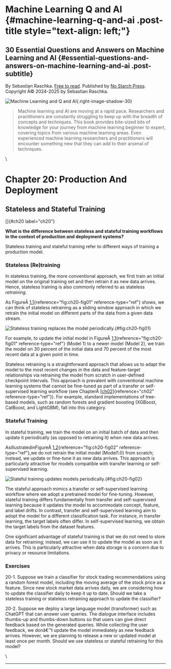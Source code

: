 # Machine Learning Q and AI {#machine-learning-q-and-ai .post-title style="text-align: left;"}

## 30 Essential Questions and Answers on Machine Learning and AI {#essential-questions-and-answers-on-machine-learning-and-ai .post-subtitle}

By Sebastian Raschka. [Free to read](#table-of-contents). Published by
[No Starch Press](https://nostarch.com/machine-learning-q-and-ai).\
Copyright Â© 2024-2025 by Sebastian Raschka.

![Machine Learning and Q and
AI](../images/2023-ml-ai-beyond.jpg){.right-image-shadow-30}

> Machine learning and AI are moving at a rapid pace. Researchers and
> practitioners are constantly struggling to keep up with the breadth of
> concepts and techniques. This book provides bite-sized bits of
> knowledge for your journey from machine learning beginner to expert,
> covering topics from various machine learning areas. Even experienced
> machine learning researchers and practitioners will encounter
> something new that they can add to their arsenal of techniques.

\

# Chapter 20: Production And Deployment [](#chapter-20-production-and-deployment)

## Stateless and Stateful Training [](#stateless-and-stateful-training)

[]{#ch20 label="ch20"}

**What is the difference between stateless and stateful training
workflows in the context of production and deployment systems?**

Stateless training and stateful training refer to different ways of
training a production model.

### Stateless (Re)training [](#stateless-retraining)

In stateless training, the more conventional approach, we first train an
initial model on the original training set and then retrain it as new
data arrives. Hence, stateless training is also commonly referred to as
stateless *retraining*.

As FigureÂ [1.1](#fig:ch20-fig01){reference="fig:ch20-fig01"
reference-type="ref"} shows, we can think of stateless retraining as a
sliding window approach in which we retrain the initial model on
different parts of the data from a given data stream.

![Stateless training replaces the model\
periodically.](../images/ch20-fig01.png){#fig:ch20-fig01}

For example, to update the initial model in
FigureÂ [1.1](#fig:ch20-fig01){reference="fig:ch20-fig01"
reference-type="ref"} (Model 1) to a newer model (Model 2), we train the
model on 30 percent of the initial data and 70 percent of the most
recent data at a given point in time.

Stateless retraining is a straightforward approach that allows us to
adapt the model to the most recent changes in the data and
feature-target relationships via retraining the model from scratch in
user-defined checkpoint intervals. This approach is prevalent with
conventional machine learning systems that cannot be fine-tuned as part
of a transfer or self-supervised learning workflow (see
ChapterÂ [\[ch02\]](../ch02){reference="ch02" reference-type="ref"}).
For example, standard implementations of tree-based models, such as
random forests and gradient boosting (XGBoost, CatBoost, and LightGBM),
fall into this category.

### Stateful Training [](#stateful-training)

In stateful training, we train the model on an initial batch of data and
then update it periodically (as opposed to retraining it) when new data
arrives.

AsillustratedinFigureÂ [1.2](#fig:ch20-fig02){reference="fig:ch20-fig02"
reference-type="ref"},we do not retrain the initial model (Model1.0)
from scratch; instead, we update or fine-tune it as new data arrives.
This approach is particularly attractive for models compatible with
transfer learning or self-supervised learning.

![Stateful training updates models
periodically.](../images/ch20-fig02.png){#fig:ch20-fig02}

The stateful approach mimics a transfer or self-supervised learning
workflow where we adopt a pretrained model for fine-tuning. However,
stateful training differs fundamentally from transfer and
self-supervised learning because it updates the model to accommodate
concept, feature, and label drifts. In contrast, transfer and
self-supervised learning aim to adopt the model for a different
classification task. For instance, in transfer learning, the target
labels often differ. In self-supervised learning, we obtain the target
labels from the dataset features.

One significant advantage of stateful training is that we do not need to
store data for retraining; instead, we can use it to update the model as
soon as it arrives. This is particularly attractive when data storage is
a concern due to privacy or resource limitations.

### Exercises [](#exercises)

20-1. Suppose we train a classifier for stock trading recommendations
using a random forest model, including the moving average of the stock
price as a feature. Since new stock market data arrives daily, we are
considering how to update the classifier daily to keep it up to date.
Should we take a stateless training or stateless retraining approach to
update the classifier?

20-2. Suppose we deploy a large language model (transformer) such as
ChatGPT that can answer user queries. The dialogue interface includes
thumbs-up and thumbs-down buttons so that users can give direct feedback
based on the generated queries. While collecting the user feedback, we
donâ€™t update the model immediately as new feedback arrives. However,
we are planning to release a new or updated model at least once per
month. Should we use stateless or stateful retraining for this model?

\

------------------------------------------------------------------------


